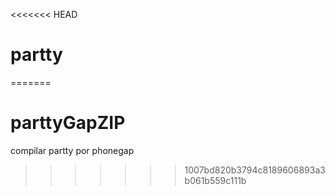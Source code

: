 <<<<<<< HEAD
# partty
=======
# parttyGapZIP

compilar partty por phonegap
>>>>>>> 1007bd820b3794c8189606893a3b061b559c111b
